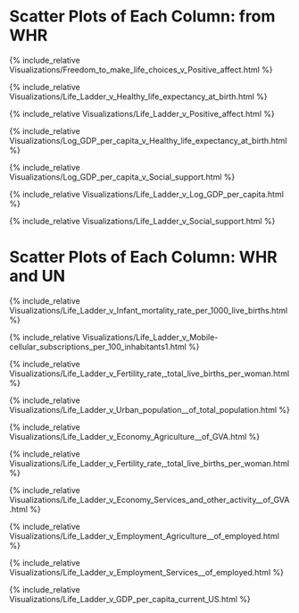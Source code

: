 

# Scatter Plots of Each Column: from WHR #


{% include_relative Visualizations/Freedom_to_make_life_choices_v_Positive_affect.html %}


{% include_relative Visualizations/Life_Ladder_v_Healthy_life_expectancy_at_birth.html %}


{% include_relative Visualizations/Life_Ladder_v_Positive_affect.html %}


{% include_relative Visualizations/Log_GDP_per_capita_v_Healthy_life_expectancy_at_birth.html %}


{% include_relative Visualizations/Log_GDP_per_capita_v_Social_support.html %}


{% include_relative Visualizations/Life_Ladder_v_Log_GDP_per_capita.html %}


{% include_relative Visualizations/Life_Ladder_v_Social_support.html %}


# Scatter Plots of Each Column: WHR and UN #


{% include_relative Visualizations/Life_Ladder_v_Infant_mortality_rate_per_1000_live_births.html %}


{% include_relative Visualizations/Life_Ladder_v_Mobile-cellular_subscriptions_per_100_inhabitants1.html %}


{% include_relative Visualizations/Life_Ladder_v_Fertility_rate,_total_live_births_per_woman.html %}


{% include_relative Visualizations/Life_Ladder_v_Urban_population__of_total_population.html %}


{% include_relative Visualizations/Life_Ladder_v_Economy_Agriculture__of_GVA.html %}


{% include_relative Visualizations/Life_Ladder_v_Fertility_rate,_total_live_births_per_woman.html %}


{% include_relative Visualizations/Life_Ladder_v_Economy_Services_and_other_activity__of_GVA.html %}


{% include_relative Visualizations/Life_Ladder_v_Employment_Agriculture__of_employed.html %}


{% include_relative Visualizations/Life_Ladder_v_Employment_Services__of_employed.html %}


{% include_relative Visualizations/Life_Ladder_v_GDP_per_capita_current_US.html %}
